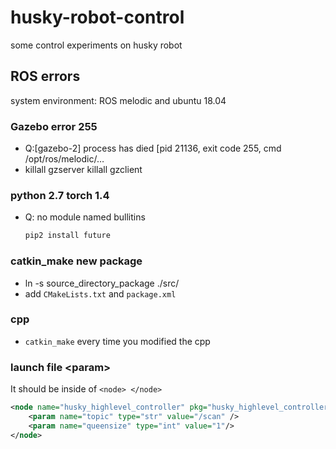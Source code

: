 # husky-robot-control
some control experiments on husky robot

## ROS errors

system environment: ROS melodic and ubuntu 18.04

### Gazebo error 255 

- Q:[gazebo-2] process has died [pid 21136, exit code 255, cmd /opt/ros/melodic/…
- killall gzserver killall gzclient

### python 2.7 torch 1.4

- Q: no module named bullitins

  ```bash
  pip2 install future
  ```

  

### catkin_make new package

- ln -s source_directory_package ./src/
- add `CMakeLists.txt` and `package.xml`

### cpp 

- `catkin_make` every time you modified the cpp

### launch file \<param\>

It should be inside of `<node> </node>`

```xml
<node name="husky_highlevel_controller" pkg="husky_highlevel_controller" type="husky_highlevel_controller_node" output="screen">
	<param name="topic" type="str" value="/scan" />
	<param name="queensize" type="int" value="1"/>
</node>
```

